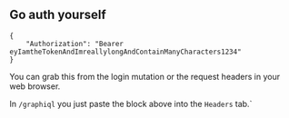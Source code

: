 ## Go auth yourself

```gql
{ 
    "Authorization": "Bearer eyIamtheTokenAndImreallylongAndContainManyCharacters1234"
}
```

You can grab this from the login mutation or the request headers in your web browser.

In `/graphiql` you just paste the block above into the `Headers` tab.`

